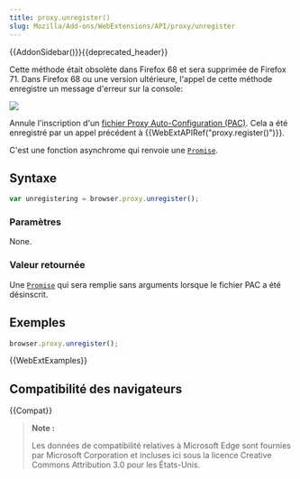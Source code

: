 ```yaml
---
title: proxy.unregister()
slug: Mozilla/Add-ons/WebExtensions/API/proxy/unregister
---
```


{{AddonSidebar()}}{{deprecated_header}}

Cette méthode était obsolète dans Firefox 68 et sera supprimée de Firefox 71. Dans Firefox 68 ou une version ultérieure, l'appel de cette méthode enregistre un message d'erreur sur la console:

![](proxy_unregister_warning.png)

Annule l'inscription d'un [fichier Proxy Auto-Configuration (PAC)](/fr/docs/Web/HTTP/Proxy_servers_and_tunneling/Proxy_Auto-Configuration_%28PAC%29_file). Cela a été enregistré par un appel précédent à {{WebExtAPIRef("proxy.register()")}}.

C'est une fonction asynchrome qui renvoie une [`Promise`](/fr/docs/Web/JavaScript/Reference/Objets_globaux/Promise).

## Syntaxe

```js
var unregistering = browser.proxy.unregister();
```

### Paramètres

None.

### Valeur retournée

Une [`Promise`](/fr/docs/Web/JavaScript/Reference/Objets_globaux/Promise) qui sera remplie sans arguments lorsque le fichier PAC a été désinscrit.

## Exemples

```js
browser.proxy.unregister();
```

{{WebExtExamples}}

## Compatibilité des navigateurs

{{Compat}}

> **Note :**
>
> Les données de compatibilité relatives à Microsoft Edge sont fournies par Microsoft Corporation et incluses ici sous la licence Creative Commons Attribution 3.0 pour les États-Unis.
